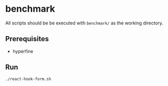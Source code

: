 # benchmark

All scripts should be be executed with `benchmark/` as the working directory.


## Prerequisites

- hyperfine

## Run

```bash
./react-hook-form.sh
```
